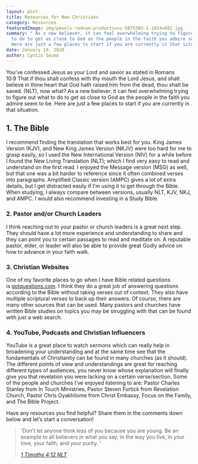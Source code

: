 ```yaml
---
layout: post
title: Resources for New Christians
category: Resources
featuredImage: img/pexels-rodnae-productions-5875303-1-1024x682.jpg
summary: " As a new believer, it can feel overwhelming trying to figure out what
  to do to get as close to God as the people in the faith you admire seem to be.
  Here are just a few places to start if you are currently in that situation.  "
date: January 19, 2020
author: Cyntia Seumo
---
```

You’ve confessed Jesus as your Lord and savior as stated in Romans 10:9 That if thou shalt confess with thy mouth the Lord Jesus, and shalt believe in thine heart that God hath raised him from the dead, thou shalt be saved. (NLT), now what? As a new believer, it can feel overwhelming trying to figure out what to do to get as close to God as the people in the faith you admire seem to be. Here are just a few places to start if you are currently in that situation. 

## 1. The Bible

I recommend finding the translation that works best for you. King James Version (KJV), and New King James Version (NKJV) were too hard for me to grasp easily, so I used the New International Version (NIV) for a while before I found the New Living Translation (NLT); which I find very easy to read and understand on the first read. I enjoyed the Message version (MSG) as well, but that one was a bit harder to reference since it often combined verses into paragraphs. Amplified Classic version (AMPC) gives a lot of extra details, but I get distracted easily if I'm using it to get through the Bible. When studying, I always compare between versions, usually NLT, KJV, NKJ, and AMPC. I would also recommend investing in a Study Bible.

### 2. Pastor and/or Church Leaders

I think reaching out to your pastor or church leaders is a great next step. They should have a lot more experience and understanding to share and they can point you to certain passages to read and meditate on. A reputable pastor, elder, or leader will also be able to provide great Godly advice on how to advance in your faith walk.

### 3. Christian Websites

One of my favorite places to go when I have Bible related questions is [gotquestions.com](http://gotquestions.com/). I think they do a great job of answering questions according to the Bible without taking verses out of context. They also have multiple scriptural verses to back up their answers. Of course, there are many other sources that can be used. Many pastors and churches have written Bible studies on topics you may be struggling with that can be found with just a web search.

### 4. YouTube, Podcasts and Christian Influencers

YouTube is a great place to watch sermons which can really help in broadening your understanding and at the same time see that the fundamentals of Christianity can be found in many churches (as it should). The different points of view and understandings are great for reaching different types of audiences, you never know whose explanation will finally give you that revelation you were lacking on a certain verse/section. Some of the people and churches I’ve enjoyed listening to are: Pastor Charles Stanley from In Touch Ministries, Pastor Steven Furtick from Revelation Church, Pastor Chris Oyakhilome from Christ Embassy, Focus on the Family, and The Bible Project.

Have any resources you find helpful? Share them in the comments down below and let’s start a conversation!

> 'Don’t let anyone think less of you because you are young. Be an example to all believers in what you say, in the way you live, in your love, your faith, and your purity. '
>
> <cite>[1 Timothy 4:12 NLT](https://www.bible.com/bible/116/1ti.4.12)